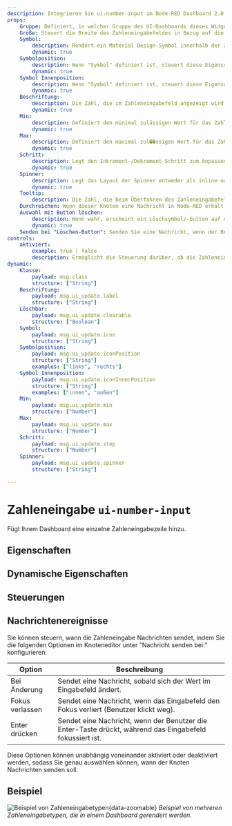 ```yaml
---
description: Integrieren Sie ui-number-input im Node-RED Dashboard 2.0 für anpassbare, benutzergesteuerte Dateneingabe und Feedback.
props:
    Gruppe: Definiert, in welcher Gruppe des UI-Dashboards dieses Widget gerendert wird.
    Größe: Steuert die Breite des Zahleneingabefeldes in Bezug auf die übergeordnete Gruppe. Der Maximalwert ist die Breite der Gruppe.
    Symbol:
        description: Rendert ein Material Design-Symbol innerhalb der Zahleneingabe. Es ist nicht notwendig, das "mdi-" Präfix einzuschließen.
        dynamic: true
    Symbolposition:
        description: Wenn "Symbol" definiert ist, steuert diese Eigenschaft, auf welcher Seite der "Beschriftung" das Symbol gerendert wird.
        dynamic: true
    Symbol Innenposition:
        description: Wenn "Symbol" definiert ist, steuert diese Eigenschaft, ob das Symbol innerhalb oder außerhalb des Zahleneingabefeldes gerendert wird.
        dynamic: true
    Beschriftung:
        description: Die Zahl, die im Zahleneingabefeld angezeigt wird. HTML-Inhalt ist erlaubt.
        dynamic: true
    Min:
        description: Definiert den minimal zulässigen Wert für das Zahleneingabefeld.
        dynamic: true
    Max:
        description: Definiert den maximal zul��ssigen Wert für das Zahleneingabefeld.
        dynamic: true
    Schritt:
        description: Legt den Inkrement-/Dekrement-Schritt zum Anpassen des Zahlenwerts im Eingabefeld fest.
        dynamic: true
    Spinner:
        description: Legt das Layout der Spinner entweder als inline oder gestapelt fest.
        dynamic: true
    Tooltip:
        description: Die Zahl, die beim Überfahren des Zahleneingabefeldes angezeigt wird.
    Durchreichen: Wenn dieser Knoten eine Nachricht in Node-RED erhält, sollte sie dann so durchgereicht werden, als ob ein neuer Wert in das Eingabefeld eingefügt wurde?
    Auswahl mit Button löschen:
        description: Wenn wahr, erscheint ein Löschsymbol/-button auf der rechten Seite, um die Zahleneingabe zu löschen.
        dynamic: true
    Senden bei "Löschen-Button": Senden Sie eine Nachricht, wenn der Benutzer die Zahleneingabe mit dem Löschen-Button löscht, der "Auswahl löschen"-Button muss aktiviert sein.
controls:
    aktiviert:
        example: true | false
        description: Ermöglicht die Steuerung darüber, ob die Zahleneingabe aktiviert ist oder nicht
dynamic:
    Klasse:
        payload: msg.class
        structure: ["String"]
    Beschriftung:
        payload: msg.ui_update.label
        structure: ["String"]
    Löschbar:
        payload: msg.ui_update.clearable
        structure: ["Boolean"]
    Symbol:
        payload: msg.ui_update.icon
        structure: ["String"]
    Symbolposition:
        payload: msg.ui_update.iconPosition
        structure: ["String"]
        examples: ["links", "rechts"]
    Symbol Innenposition:
        payload: msg.ui_update.iconInnerPosition
        structure: ["String"]
        examples: ["innen", "außen"]
    Min:
        payload: msg.ui_update.min
        structure: ["Number"]
    Max:
        payload: msg.ui_update.max
        structure: ["Number"]
    Schritt:
        payload: msg.ui_update.step
        structure: ["Number"]
    Spinner:
        payload: msg.ui_update.spinner
        structure: ["String"]

---
```


<script setup>
    import TryDemo from "./../../../components/TryDemo.vue"
</script>


<TryDemo href="number-input" title="Demo Ausprobieren">

# Zahleneingabe `ui-number-input`

</TryDemo>

Fügt Ihrem Dashboard eine einzelne Zahleneingabezeile hinzu.

## Eigenschaften

<PropsTable/>

## Dynamische Eigenschaften

<DynamicPropsTable/>

## Steuerungen

<ControlsTable/>

## Nachrichtenereignisse

Sie können steuern, wann die Zahleneingabe Nachrichten sendet, indem Sie die folgenden Optionen im Knoteneditor unter "Nachricht senden bei:" konfigurieren:

| Option | Beschreibung |
|--------|--------------|
| Bei Änderung | Sendet eine Nachricht, sobald sich der Wert im Eingabefeld ändert. |
| Fokus verlassen | Sendet eine Nachricht, wenn das Eingabefeld den Fokus verliert (Benutzer klickt weg). |
| Enter drücken | Sendet eine Nachricht, wenn der Benutzer die Enter-Taste drückt, während das Eingabefeld fokussiert ist. |

Diese Optionen können unabhängig voneinander aktiviert oder deaktiviert werden, sodass Sie genau auswählen können, wann der Knoten Nachrichten senden soll.

## Beispiel

![Beispiel von Zahleneingabetypen](/images/node-examples/ui-number-input.png "Beispiel von Zahleneingabetypen"){data-zoomable}
*Beispiel von mehreren Zahleneingabetypen, die in einem Dashboard gerendert werden.*